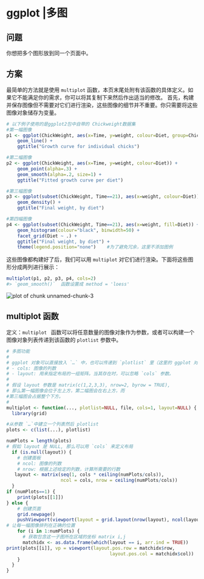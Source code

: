 # ggplot |多图

## 问题

你想把多个图形放到同一个页面中。

## 方案
最简单的方法就是使用 `multiplot` 函数，本页末尾处附有该函数的具体定义。如果它不能满足你的需求，你可以将其复制下来然后作出适当的修改。
首先，构建并保存图像但不需要对它们进行渲染，这些图像的细节并不重要。你只需要将这些图像对象储存为变量。

```r
# 以下例子使用的是ggplot2包中自带的 Chickweight数据集
#第一幅图像
p1 <- ggplot(ChickWeight, aes(x=Time, y=weight, colour=Diet, group=Chick)) +
    geom_line() +
    ggtitle("Growth curve for individual chicks")

#第二幅图像
p2 <- ggplot(ChickWeight, aes(x=Time, y=weight, colour=Diet)) +
    geom_point(alpha=.3) +
    geom_smooth(alpha=.2, size=1) +
    ggtitle("Fitted growth curve per diet")

#第三幅图像
p3 <- ggplot(subset(ChickWeight, Time==21), aes(x=weight, colour=Diet)) +
    geom_density() +
    ggtitle("Final weight, by diet")

#第四幅图像
p4 <- ggplot(subset(ChickWeight, Time==21), aes(x=weight, fill=Diet)) +
    geom_histogram(colour="black", binwidth=50) +
    facet_grid(Diet ~ .) +
    ggtitle("Final weight, by diet") +
    theme(legend.position="none")    #为了避免冗余，这里不添加图例
```

这些图像都构建好了后，我们可以用 `multiplot` 对它们进行渲染。下面将这些图形分成两列进行展示：

```r
multiplot(p1, p2, p3, p4, cols=2)
#> `geom_smooth()`  函数设置成 method = 'loess'
```
![plot of chunk unnamed-chunk-3](http://www.cookbook-r.com/Graphs/Multiple_graphs_on_one_page_(ggplot2)/figure/unnamed-chunk-3-1.png)

## multiplot 函数
定义：`multiplot ` 函数可以将任意数量的图像对象作为参数，或者可以构建一个图像对象列表传递到该函数的 `plotlist` 参数中。
```r
# 多图功能
#
# ggplot 对象可以直接放入 `…` 中，也可以传递到 `plotlist` 里（这里的 ggplot 对象以列表形式存在）
# - cols: 图像的列数
# - layout: 用来指定布局的一组矩阵。当其存在时，可以忽略 `cols` 参数。
#
# 假设 layout 参数是 matrix(c(1,2,3,3), nrow=2, byrow = TRUE),
# 那么第一幅图像会位于左上方，第二幅图会在右上方，而
#第三幅图会占据整个下方。
#
multiplot <- function(..., plotlist=NULL, file, cols=1, layout=NULL) {
  library(grid)

#从参数 `…`中建立一个列表然后 plotlist
plots <- c(list(...), plotlist)

numPlots = length(plots)
# 假如 layout 是 NULL, 那么可以用 `cols` 来定义布局
  if (is.null(layout)) {
    # 创建面板
    # ncol: 图像的列数
    # nrow: 根据上述给定的列数，计算所需要的行数   
   layout <- matrix(seq(1, cols * ceiling(numPlots/cols)),
                    ncol = cols, nrow = ceiling(numPlots/cols))
  }
if (numPlots==1) {
    print(plots[[1]])
} else {
    # 创建页面
    grid.newpage()
    pushViewport(viewport(layout = grid.layout(nrow(layout), ncol(layout))))
# 让每一幅图像排列在正确的位置
    for (i in 1:numPlots) {
      # 获取包含这一子图所在区域的坐标 matrix i,j
      matchidx <- as.data.frame(which(layout == i, arr.ind = TRUE))
print(plots[[i]], vp = viewport(layout.pos.row = matchidx$row,
                                      layout.pos.col = matchidx$col))
    }
  }
}
```
